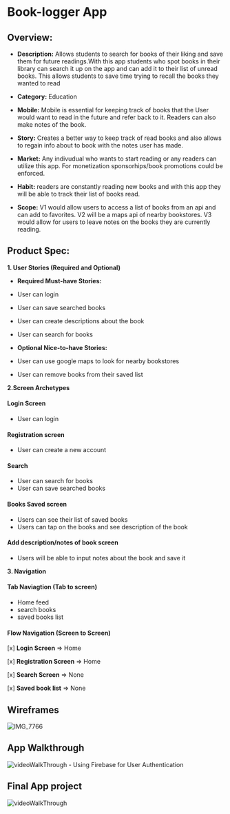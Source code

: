 # Book-logger App

## Overview:

- **Description:** Allows students to search for books of their liking and save them for future readings.With this app students who spot books in their library can search it up on the app and can add it to their list of unread books. This allows students to save time trying to recall the books they wanted to read

- **Category:** Education

- **Mobile:** Mobile is essential for keeping track of books that the User would want to read in the future and refer back to it. Readers can also make notes of the book.
    
- **Story:** Creates a better way to keep track of read books and also allows to regain info about to book with the notes user has made. 

- **Market:** Any indivudual who wants to start reading or any readers can utilize this app. For monetization sponsorhips/book promotions could be enforced. 
    
- **Habit:** readers are constantly reading new books and with this app they will be able to track their list of books read. 

- **Scope:** V1 would allow users to access a list of books from an api and can add to favorites. V2 will be a maps api of nearby bookstores. V3 would allow for users to leave notes on the books they are currently reading.  

## Product Spec:

**1. User Stories (Required and Optional)**

- **Required Must-have Stories:**
- User can login
- User can save searched books
- User can create descriptions about the book
- User can search for books

- **Optional Nice-to-have Stories:**
- User can use google maps to look for nearby bookstores
- User can remove books from their saved list

**2.Screen Archetypes**

#### Login Screen
- User can login

#### Registration screen
- User can create a new account

#### Search
- User can search for books
- User can save searched books

#### Books Saved screen
- Users can see their list of saved books
- Users can tap on the books and see description of the book
  
#### Add description/notes of book screen
- Users will be able to input notes about the book and save it

**3. Navigation**

#### Tab Naviagtion (Tab to screen)
 - Home feed
 - search books
 - saved books list

#### Flow Navigation (Screen to Screen)
[x] **Login Screen**
=> Home

[x] **Registration Screen**
=> Home

[x] **Search Screen**
=> None

[x] **Saved book list**
=> None

## Wireframes
![IMG_7766](https://github.com/BryanPineda21/App-project-overview/assets/109675212/9f889c82-6c52-49e0-ba60-c88a8d8ef386)

## App Walkthrough
<div >
<img src = "https://media.giphy.com/media/v1.Y2lkPTc5MGI3NjExcTM1c3huMnFsdWtoOXh5ejRsbnloOWk1aWhhMTl6cDRxZmdoam52ZiZlcD12MV9pbnRlcm5hbF9naWZfYnlfaWQmY3Q9Zw/5bPGFFWjH4kDB9qqKL/giphy.gif" alt = "videoWalkThrough"/>
- Using Firebase for User Authentication
</div>

## Final App project 
<img src = "https://media.giphy.com/media/v1.Y2lkPTc5MGI3NjExaDdtcjBvZng2d3IzZWEyaWwzZ3RvemVqd285dWR6cnZoNDVtbGFmNyZlcD12MV9pbnRlcm5hbF9naWZfYnlfaWQmY3Q9Zw/zOrEcYoF0qi0yKDVfg/giphy.gif" alt = "videoWalkThrough"/>


